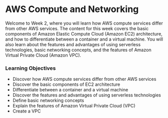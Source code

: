 # AWS Compute and Networking

Welcome to Week 2, where you will learn how AWS compute services differ from other AWS services. The content for this week covers the basic components of Amazon Elastic Compute Cloud (Amazon EC2) architecture, and how to differentiate between a container and a virtual machine. You will also learn about the features and advantages of using serverless technologies, basic networking concepts, and the features of Amazon Virtual Private Cloud (Amazon VPC).

### Learning Objectives

- Discover how AWS compute services differ from other AWS services
- Discover the basic components of EC2 architecture
- Differentiate between a container and a virtual machine
- Discover the features and advantages of using serverless technologies
- Define basic networking concepts
- Explain the features of Amazon Virtual Private Cloud (VPC)
- Create a VPC